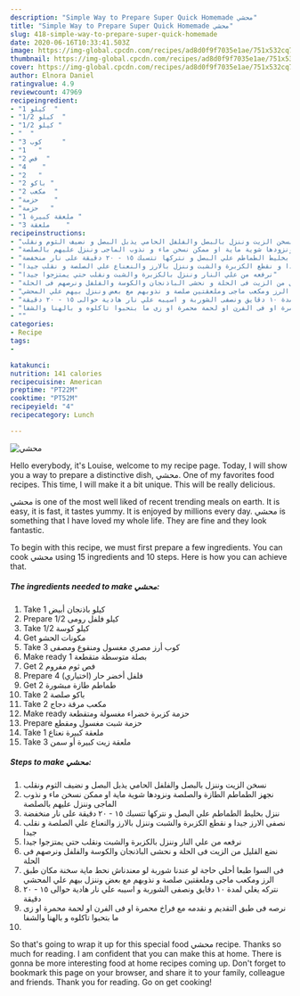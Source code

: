 ```yaml
---
description: "Simple Way to Prepare Super Quick Homemade محشي"
title: "Simple Way to Prepare Super Quick Homemade محشي"
slug: 418-simple-way-to-prepare-super-quick-homemade
date: 2020-06-16T10:33:41.503Z
image: https://img-global.cpcdn.com/recipes/ad8d0f9f7035e1ae/751x532cq70/الصورة-الرئيسية-لوصفةمحشي.jpg
thumbnail: https://img-global.cpcdn.com/recipes/ad8d0f9f7035e1ae/751x532cq70/الصورة-الرئيسية-لوصفةمحشي.jpg
cover: https://img-global.cpcdn.com/recipes/ad8d0f9f7035e1ae/751x532cq70/الصورة-الرئيسية-لوصفةمحشي.jpg
author: Elnora Daniel
ratingvalue: 4.9
reviewcount: 47969
recipeingredient:
- "1 كيلو  "
- "1/2 كيلو  "
- "1/2 كيلو "
- "  "
- "3 كوب     "
- "1   "
- "2 فص  "
- "4    "
- "2   "
- "2 باكو "
- "2 مكعب  "
- "حزمة    "
- "حزمة   "
- "1 ملعقة كبيرة "
- "3 ملعقة    "
recipeinstructions:
- "نسخن الزيت وننزل بالبصل والفلفل الحامي يذبل البصل و نضيف الثوم ونقلب"
- "نجهز الطماطم الطازة والصلصة ونزودها شوية ماية او ممكن نسخن ماء و نذوب الماجى وننزل عليهم بالصلصة"
- "ننزل بخليط الطماطم علي البصل و نتركها تتسبك ١٥ - ٢٠ دقيقة على نار منخفضة"
- "نصفى الارز جيدا و نقطع الكزبرة والشبت وننزل بالارز والنعناع علي الصلصة و نقلب جيدا"
- "نرفعه من علي النار وننزل بالكزبرة والشبت ونقلب حتي يمتزجوا جيدا"
- "نضع القليل من الزيت فى الحلة و نحشى الباذنجان والكوسة والفلفل ونرصهم فى الحلة"
- "فى السوا طبعا أحلي حاجة لو عندنا شوربة لو معندناش نحط ماية سخنة مكان طبق الرز ومكعب ماجى وملعقتين صلصة و نذوبهم مع بعض وننزل بيهم علي المحشي"
- "نتركه يغلي لمدة ١٠ دقايق ونصفى الشوربة و اسيبه علي نار هادية حوالى ١٥ - ٢٠ دقيقة"
- "نرصه فى طبق التقديم و نقدمه مع فراخ محمرة او فى الفرن او لحمة محمرة او زى ما بتحبوا تاكلوه و بالهنا والشفا"
- ""
categories:
- Recipe
tags:
- 

katakunci:  
nutrition: 141 calories
recipecuisine: American
preptime: "PT22M"
cooktime: "PT52M"
recipeyield: "4"
recipecategory: Lunch

---
```



![محشي](https://img-global.cpcdn.com/recipes/ad8d0f9f7035e1ae/751x532cq70/الصورة-الرئيسية-لوصفةمحشي.jpg)

Hello everybody, it's Louise, welcome to my recipe page. Today, I will show you a way to prepare a distinctive dish, محشي. One of my favorites food recipes. This time, I will make it a bit unique. This will be really delicious.



محشي is one of the most well liked of recent trending meals on earth. It is easy, it is fast, it tastes yummy. It is enjoyed by millions every day. محشي is something that I have loved my whole life. They are fine and they look fantastic.


To begin with this recipe, we must first prepare a few ingredients. You can cook محشي using 15 ingredients and 10 steps. Here is how you can achieve that.

<!--inarticleads1-->

##### The ingredients needed to make محشي:

1. Take 1 كيلو باذنجان أبيض
1. Prepare 1/2 كيلو فلفل رومى
1. Take 1/2 كيلو كوسة
1. Get  مكونات الحشو
1. Take 3 كوب أرز مصري مغسول ومنقوع ومصفى
1. Make ready 1 بصلة متوسطة متقطعة
1. Get 2 فص ثوم مفروم
1. Prepare 4 فلفل أخضر حار (اختياري)
1. Get 2 طماطم طازة مبشورة
1. Take 2 باكو صلصة
1. Take 2 مكعب مرقة دجاج
1. Make ready حزمة كزبرة خضراء مغسولة ومتقطعة
1. Prepare حزمة شبت مغسول ومقطع
1. Take 1 ملعقة كبيرة نعناع
1. Take 3 ملعقة زيت كبيرة أو سمن




<!--inarticleads2-->

##### Steps to make محشي:

1. نسخن الزيت وننزل بالبصل والفلفل الحامي يذبل البصل و نضيف الثوم ونقلب
1. نجهز الطماطم الطازة والصلصة ونزودها شوية ماية او ممكن نسخن ماء و نذوب الماجى وننزل عليهم بالصلصة
1. ننزل بخليط الطماطم علي البصل و نتركها تتسبك ١٥ - ٢٠ دقيقة على نار منخفضة
1. نصفى الارز جيدا و نقطع الكزبرة والشبت وننزل بالارز والنعناع علي الصلصة و نقلب جيدا
1. نرفعه من علي النار وننزل بالكزبرة والشبت ونقلب حتي يمتزجوا جيدا
1. نضع القليل من الزيت فى الحلة و نحشى الباذنجان والكوسة والفلفل ونرصهم فى الحلة
1. فى السوا طبعا أحلي حاجة لو عندنا شوربة لو معندناش نحط ماية سخنة مكان طبق الرز ومكعب ماجى وملعقتين صلصة و نذوبهم مع بعض وننزل بيهم علي المحشي
1. نتركه يغلي لمدة ١٠ دقايق ونصفى الشوربة و اسيبه علي نار هادية حوالى ١٥ - ٢٠ دقيقة
1. نرصه فى طبق التقديم و نقدمه مع فراخ محمرة او فى الفرن او لحمة محمرة او زى ما بتحبوا تاكلوه و بالهنا والشفا
1. 




So that's going to wrap it up for this special food محشي recipe. Thanks so much for reading. I am confident that you can make this at home. There is gonna be more interesting food at home recipes coming up. Don't forget to bookmark this page on your browser, and share it to your family, colleague and friends. Thank you for reading. Go on get cooking!
